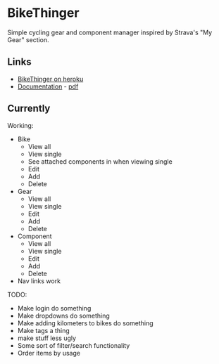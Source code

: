 # BikeThinger

Simple cycling gear and component manager inspired by Strava's "My Gear" section.

## Links

* [BikeThinger on heroku](https://bikethinger.herokuapp.com)
* [Documentation](/doc/documentation.md) - [pdf](/doc/documentation.pdf)

## Currently

Working:

* Bike
  * View all
  * View single
  * See attached components in when viewing single
  * Edit
  * Add
  * Delete
* Gear
  * View all
  * View single
  * Edit
  * Add
  * Delete
* Component
  * View all
  * View single
  * Edit
  * Add
  * Delete
* Nav links work

TODO:

* Make login do something
* Make dropdowns do something
* Make adding kilometers to bikes do something
* Make tags a thing
* make stuff less ugly
* Some sort of filter/search functionality
* Order items by usage
